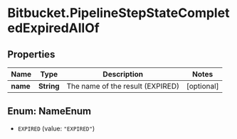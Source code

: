 # Bitbucket.PipelineStepStateCompletedExpiredAllOf

## Properties

Name | Type | Description | Notes
------------ | ------------- | ------------- | -------------
**name** | **String** | The name of the result (EXPIRED) | [optional] 



## Enum: NameEnum


* `EXPIRED` (value: `"EXPIRED"`)




